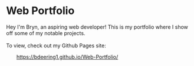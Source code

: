 # Web Portfolio
Hey I'm Bryn, an aspiring web developer! This is my portfolio where I show off some of my notable projects. 
\
\
To view, check out my Github Pages site:  
  
&emsp;&emsp;https://bdeering1.github.io/Web-Portfolio/  
